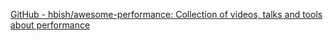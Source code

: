 
[GitHub - hbish/awesome-performance: Collection of videos, talks and tools about performance](https://github.com/hbish/awesome-performance)
